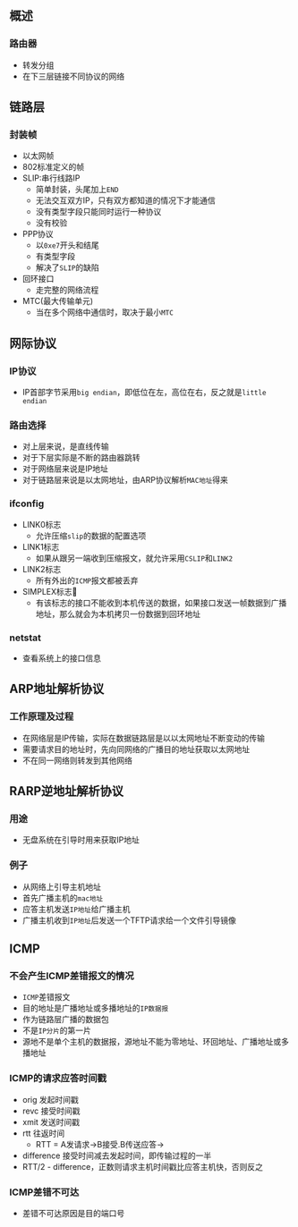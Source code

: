 ## 概述

### 路由器

- 转发分组
- 在下三层链接不同协议的网络

## 链路层

### 封装帧

- 以太网帧
- 802标准定义的帧
- SLIP:串行线路IP
  - 简单封装，头尾加上`END`
  - 无法交互双方IP，只有双方都知道的情况下才能通信
  - 没有类型字段只能同时运行一种协议
  - 没有校验
- PPP协议
  - 以`0xe7`开头和结尾
  - 有类型字段
  - 解决了`SLIP`的缺陷
- 回环接口
  - 走完整的网络流程
- MTC(最大传输单元)
  - 当在多个网络中通信时，取决于最小`MTC`

## 网际协议

### IP协议

- IP首部字节采用`big endian`，即低位在左，高位在右，反之就是`little endian`

### 路由选择

- 对上层来说，是直线传输
- 对于下层实际是不断的路由器跳转
- 对于网络层来说是IP地址
- 对于链路层来说是以太网地址，由ARP协议解析`MAC地址`得来

### ifconfig

- LINK0标志
  - 允许压缩`slip`的数据的配置选项
- LINK1标志
  - 如果从跟另一端收到压缩报文，就允许采用`CSLIP`和`LINK2`
- LINK2标志
  - 所有外出的`ICMP`报文都被丢弃
- SIMPLEX标志
  - 有该标志的接口不能收到本机传送的数据，如果接口发送一帧数据到广播地址，那么就会为本机拷贝一份数据到回环地址

### netstat

- 查看系统上的接口信息

## ARP地址解析协议

### 工作原理及过程

- 在网络层是IP传输，实际在数据链路层是以以太网地址不断变动的传输
- 需要请求目的地址时，先向同网络的广播目的地址获取以太网地址
- 不在同一网络则转发到其他网络

## RARP逆地址解析协议

### 用途

- 无盘系统在引导时用来获取IP地址

### 例子

- 从网络上引导主机地址
- 首先广播主机的`mac地址`
- 应答主机发送`IP地址`给广播主机
- 广播主机收到`IP地址`后发送一个TFTP请求给一个文件引导镜像

## ICMP

### 不会产生ICMP差错报文的情况

- `ICMP`差错报文
- 目的地址是广播地址或多播地址的`IP数据报`
- 作为链路层广播的数据包
- 不是`IP分片`的第一片
- 源地不是单个主机的数据报，源地址不能为零地址、环回地址、广播地址或多播地址

### ICMP的请求应答时间戳

- orig 发起时间戳
- revc 接受时间戳
- xmit 发送时间戳
- rtt 往返时间
  - RTT = A发请求->B接受.B传送应答->
- difference 接受时间减去发起时间，即传输过程的一半
- RTT/2 - difference，正数则请求主机时间戳比应答主机快，否则反之

### ICMP差错不可达

- 差错不可达原因是目的端口号

